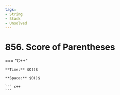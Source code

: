```yaml
---
tags:
- String
- Stack
- Unsolved
---
```



# 856. Score of Parentheses

=== "C++"

    **Time:** $O()$

    **Space:** $O()$

    ``` c++
    ```
